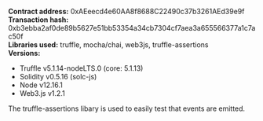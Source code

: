 <b>Contract address:</b> 0xAEeecd4e60AA8f8688C22490c37b3261AEd39e9f
<br>
<b>Transaction hash:</b> 0xb3ebba2af0de89b5627e51bb53354a34cb7304cf7aea3a655566377a1c7ac50f
<br>
<b>Libraries used:</b> truffle, mocha/chai, web3js, truffle-assertions
<br>
<b>Versions:</b>
<ul>
  <li>Truffle v5.1.14-nodeLTS.0 (core: 5.1.13)</li>
  <li>Solidity v0.5.16 (solc-js)</li>
  <li>Node v12.16.1</li>
  <li>Web3.js v1.2.1</li>
</ul>
<body>
  The truffle-assertions libary is used to easily test that events are emitted.
</body>